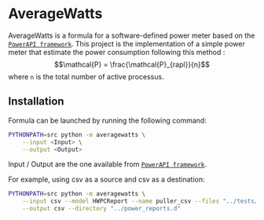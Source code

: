 # AverageWatts

AverageWatts is a formula for a software-defined power meter based on the [`PowerAPI framework`](https://github.com/powerapi-ng/powerapi).
This project is the implementation of a simple power meter that estimate the power consumption following this method :  
$$\mathcal{P} = \frac{\mathcal{P}_{rapl}}{n}$$ where `n` is the total number of active processus.

## Installation

Formula can be launched by running the following command:
```sh
PYTHONPATH=src python -m averagewatts \
    --input <Input> \
    --output <Output>
```
Input / Output are the one available from [`PowerAPI framework`](https://github.com/powerapi-ng/powerapi).

For example, using csv as a source and csv as a destination:
```sh
PYTHONPATH=src python -m averagewatts \
    --input csv --model HWPCReport --name puller_csv --files "../tests/integration/data/rapl.csv,../tests/integration/data/msr.csv,../tests/integrations/data/core.csv" \
    --output csv --directory "../power_reports.d"
```
